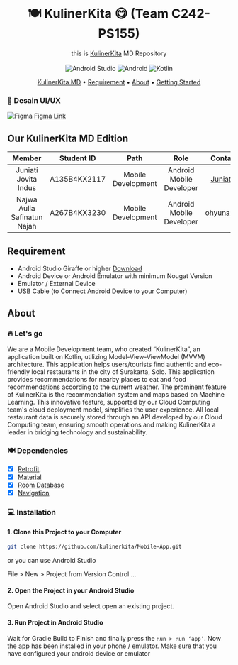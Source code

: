 <div align="center">

# 🍽️ KulinerKita 😋 (Team C242-PS155)

this is [KulinerKita](https://github.com/kulinerkita/Mobile-App) MD Repository <br/><br/>
![Android Studio](https://img.shields.io/badge/Android%20Studio-3DDC84.svg?style=for-the-badge&logo=android-studio&logoColor=white)
![Android](https://img.shields.io/badge/Android-3DDC84?style=for-the-badge&logo=android&logoColor=white)
![Kotlin](https://img.shields.io/badge/kotlin-%237F52FF.svg?style=for-the-badge&logo=kotlin&logoColor=white)

[KulinerKita MD](#our-coolers) •
[Requirement](#requirement) •
[About](#about) •
[Getting Started](#getting-started)

</div>


### 🎨 Desain UI/UX
![Figma](https://img.shields.io/badge/Figma-F24E1E.svg?style=for-the-badge&logo=figma&logoColor=white)
[Figma Link](https://www.figma.com/design/lhM7Vur3XxAoA4IyrA2TQR/KulinerKita?node-id=0-1&t=RBdEiPMdSUIhMuuP-1)

## Our KulinerKita MD Edition
| Member | Student ID | Path | Role | Contacts |
| :-: | :-: | :-: | :-: | :-: |
| Juniati Jovita Indus | A135B4KX2117 | Mobile Development | Android Mobile Developer | [Juniati24](https://github.com/Juniati24) |
| Najwa Aulia Safinatun Najah | A267B4KX3230 | Mobile Development | Android Mobile Developer | [ohyuna56na](https://github.com/ohyuna56na) |

## Requirement
* Android Studio Giraffe or higher [Download](https://developer.android.com/studio?hl=id)
* Android Device or Android Emulator with minimum Nougat Version
* Emulator / External Device
* USB Cable (to Connect Android Device to your Computer)

## About
### 🔥 Let's go
We are a Mobile Development team, who created “KulinerKita”, an application built on Kotlin, utilizing Model-View-ViewModel (MVVM) architecture. This application helps users/tourists find authentic and eco-friendly local restaurants in the city of Surakarta, Solo. This application provides recommendations for nearby places to eat and food recommendations according to the current weather. The prominent feature of KulinerKita is the recommendation system and maps based on Machine Learning. This innovative feature, supported by our Cloud Computing team's cloud deployment model, simplifies the user experience. All local restaurant data is securely stored through an API developed by our Cloud Computing team, ensuring smooth operations and making KulinerKita a leader in bridging technology and sustainability.

### 🍽️ Dependencies
- [x] [Retrofit](https://square.github.io/retrofit/).
- [x] [Material](https://m3.material.io/)
- [x] [Room Database](https://developer.android.com/reference/android/arch/persistence/room/RoomDatabase)
- [x] [Navigation](https://developer.android.com/guide/navigation/)

### 💻 Installation
#### 1. Clone this Project to your Computer
```bash
git clone https://github.com/kulinerkita/Mobile-App.git
```

or you can use Android Studio 

File > New > Project from Version Control ...

#### 2. Open the Project in your Android Studio
Open Android Studio and select open an existing project.

#### 3. Run Project in Android Studio
Wait for Gradle Build to Finish and finally press the `Run > Run ‘app’`. Now the app has been installed in your phone / emulator. Make sure that you have configured your android device or emulator

